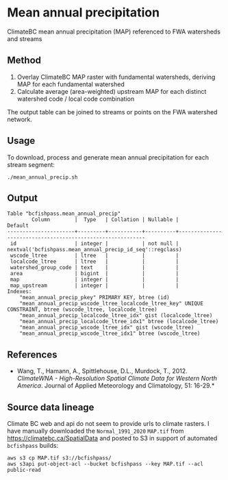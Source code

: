 # Mean annual precipitation 

ClimateBC mean annual precipitation (MAP) referenced to FWA watersheds and streams

## Method

1. Overlay ClimateBC MAP raster with fundamental watersheds, deriving MAP for each fundamental watershed
2. Calculate average (area-weighted) upstream MAP for each distinct watershed code / local code combination 

The output table can be joined to streams or points on the FWA watershed network.

## Usage

To download, process and generate mean annual precipitation for each stream segment:

    ./mean_annual_precip.sh

## Output

```
Table "bcfishpass.mean_annual_precip"
        Column        |  Type   | Collation | Nullable |                          Default
----------------------+---------+-----------+----------+-----------------------------------------------------------
 id                   | integer |           | not null | nextval('bcfishpass.mean_annual_precip_id_seq'::regclass)
 wscode_ltree         | ltree   |           |          |
 localcode_ltree      | ltree   |           |          |
 watershed_group_code | text    |           |          |
 area                 | bigint  |           |          |
 map                  | integer |           |          |
 map_upstream         | integer |           |          |
Indexes:
    "mean_annual_precip_pkey" PRIMARY KEY, btree (id)
    "mean_annual_precip_wscode_ltree_localcode_ltree_key" UNIQUE CONSTRAINT, btree (wscode_ltree, localcode_ltree)
    "mean_annual_precip_localcode_ltree_idx" gist (localcode_ltree)
    "mean_annual_precip_localcode_ltree_idx1" btree (localcode_ltree)
    "mean_annual_precip_wscode_ltree_idx" gist (wscode_ltree)
    "mean_annual_precip_wscode_ltree_idx1" btree (wscode_ltree)
```

## References

- Wang, T., Hamann, A., Spittlehouse, D.L., Murdock, T., 2012. *ClimateWNA - High-Resolution Spatial Climate Data for Western North America*. Journal of Applied Meteorology and Climatology, 51: 16-29.*


## Source data lineage

Climate BC web and api do not seem to provide urls to climate rasters. I have manually downloaded the  `Normal_1991_2020` `MAP.tif` from https://climatebc.ca/SpatialData and posted to S3 in support of automated `bcfishpass` builds:

    aws s3 cp MAP.tif s3://bcfishpass/
    aws s3api put-object-acl --bucket bcfishpass --key MAP.tif --acl public-read
